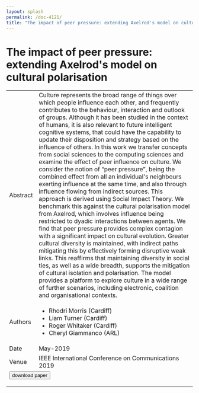```yaml
---
layout: splash
permalink: /doc-4121/
title: "The impact of peer pressure: extending Axelrod's model on cultural polarisation"
---
```


# The impact of peer pressure: extending Axelrod's model on cultural polarisation

<table>
    <tbody>
    <tr>
        <td>Abstract</td>
        <td>Culture represents the broad range of things over which people influence each other, and frequently contributes to the behaviour, interaction and outlook of groups. Although it has been studied in the context of humans, it is also relevant to future intelligent cognitive systems, that could have the capability to update their disposition and strategy based on the influence of others. In this work we transfer concepts from social sciences to the computing sciences and examine the effect of peer influence on culture. We consider the notion of “peer pressure”, being the combined effect from all an individual's neighbours exerting influence at the same time, and also through influence flowing from indirect sources. This approach is derived using Social Impact Theory. We benchmark this against the cultural polarisation model from Axelrod, which involves influence being restricted to dyadic interactions between agents. We find that peer pressure provides complex contagion with a significant impact on cultural evolution. Greater cultural diversity is maintained, with indirect paths mitigating this by effectively forming disruptive weak links. This reaffirms that maintaining diversity in social ties, as well as a wide breadth, supports the mitigation of cultural isolation and polarisation. The model provides a platform to explore culture in a wide range of further scenarios, including electronic, coalition and organisational contexts.</td>
    </tr>
    <tr>
        <td>Authors</td>
        <td>
            <ul>
                <li>Rhodri Morris (Cardiff)</li>
                <li>Liam Turner (Cardiff)</li>
                <li>Roger Whitaker (Cardiff)</li>
                <li>Cheryl Giammanco (ARL)</li>
            </ul>
        </td>
    </tr>
    <tr>
        <td>Date</td>
        <td>May-2019</td>
    </tr>
    <tr>
        <td>Venue</td>
        <td>IEEE International Conference on Communications 2019</td>
    </tr>
        <tr>
            <td colspan="2">
                <form method="get" action="https://dais-ita.org/sites/default/files/3250.pdf">
                    <button type="submit">download paper</button>
                </form>
            </td>
        </tr>
    </tbody>
</table>
